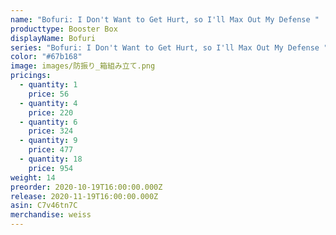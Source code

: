 ```yaml
---
name: "Bofuri: I Don't Want to Get Hurt, so I'll Max Out My Defense "
producttype: Booster Box
displayName: Bofuri
series: "Bofuri: I Don't Want to Get Hurt, so I'll Max Out My Defense "
color: "#67b168"
image: images/防振り_箱組み立て.png
pricings:
  - quantity: 1
    price: 56
  - quantity: 4
    price: 220
  - quantity: 6
    price: 324
  - quantity: 9
    price: 477
  - quantity: 18
    price: 954
weight: 14
preorder: 2020-10-19T16:00:00.000Z
release: 2020-11-19T16:00:00.000Z
asin: C7v46tn7C
merchandise: weiss
---
```

